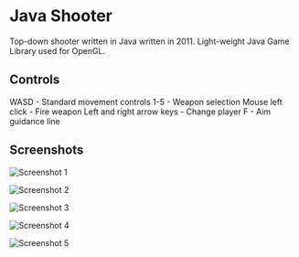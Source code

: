# Java Shooter
Top-down shooter written in Java written in 2011. Light-weight Java Game Library used for OpenGL.

## Controls

WASD - Standard movement controls
1-5 - Weapon selection
Mouse left click - Fire weapon
Left and right arrow keys - Change player
F - Aim guidance line

## Screenshots

![Screenshot 1](https://cloud.githubusercontent.com/assets/8401521/17758768/79169bca-6535-11e6-881d-1ed5defbd056.png)

![Screenshot 2](https://cloud.githubusercontent.com/assets/8401521/17758771/7b61fee2-6535-11e6-9fad-848943cb1486.png)

![Screenshot 3](https://cloud.githubusercontent.com/assets/8401521/17758773/7ce15d8a-6535-11e6-8729-f21ad3c86232.png)

![Screenshot 4](https://cloud.githubusercontent.com/assets/8401521/17758775/7dff54ec-6535-11e6-8b81-4bd5d5a8e27a.png)

![Screenshot 5](https://cloud.githubusercontent.com/assets/8401521/17758776/80e9737c-6535-11e6-93d4-ff177863c511.png)
